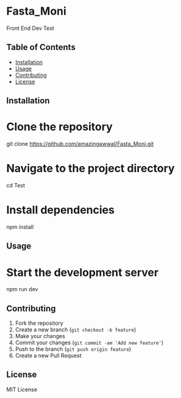 # Fasta_Moni
Front End Dev Test

## Table of Contents

- [Installation](#installation)
- [Usage](#usage)
- [Contributing](#contributing)
- [License](#license)

## Installation <a name="installation"></a>

# Clone the repository
git clone https://github.com/amazingawwal/Fasta_Moni.git

# Navigate to the project directory
cd Test
# Install dependencies
npm install


## Usage <a name="usage"></a>

# Start the development server
npm run dev

## Contributing <a name="contributing"></a>

1. Fork the repository
2. Create a new branch (`git checkout -b feature`)
3. Make your changes
4. Commit your changes (`git commit -am 'Add new feature'`)
5. Push to the branch (`git push origin feature`)
6. Create a new Pull Request

## License <a name="license"></a>

MIT License
